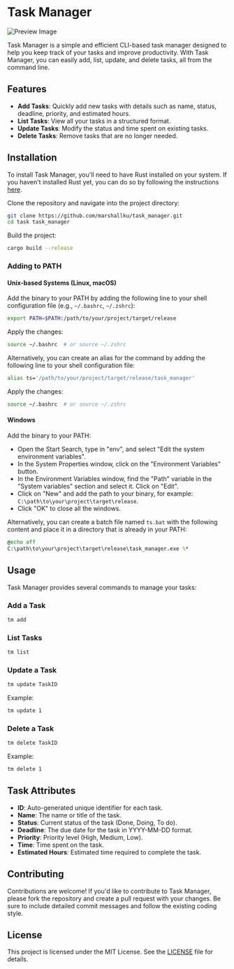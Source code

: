 # Task Manager

![Preview Image](https://github.com/marshall-ku/assets/assets/72745119/6aee0c1d-be5c-4dea-9979-3a7a0e4066a5)

Task Manager is a simple and efficient CLI-based task manager designed to help you keep track of your tasks and improve productivity. With Task Manager, you can easily add, list, update, and delete tasks, all from the command line.

## Features

- **Add Tasks**: Quickly add new tasks with details such as name, status, deadline, priority, and estimated hours.
- **List Tasks**: View all your tasks in a structured format.
- **Update Tasks**: Modify the status and time spent on existing tasks.
- **Delete Tasks**: Remove tasks that are no longer needed.

## Installation

To install Task Manager, you'll need to have Rust installed on your system. If you haven't installed Rust yet, you can do so by following the instructions [here](https://www.rust-lang.org/tools/install).

Clone the repository and navigate into the project directory:

```sh
git clone https://github.com/marshallku/task_manager.git
cd task task_manager
```

Build the project:

```sh
cargo build --release
```

### Adding to PATH

#### Unix-based Systems (Linux, macOS)

Add the binary to your PATH by adding the following line to your shell configuration file (e.g., `~/.bashrc`, `~/.zshrc`):

```sh
export PATH=$PATH:/path/to/your/project/target/release
```

Apply the changes:

```sh
source ~/.bashrc  # or source ~/.zshrc
```

Alternatively, you can create an alias for the command by adding the following line to your shell configuration file:

```sh
alias ts='/path/to/your/project/target/release/task_manager'
```

Apply the changes:

```sh
source ~/.bashrc  # or source ~/.zshrc
```

#### Windows

Add the binary to your PATH:

- Open the Start Search, type in "env", and select "Edit the system environment variables".
- In the System Properties window, click on the "Environment Variables" button.
- In the Environment Variables window, find the "Path" variable in the "System variables" section and select it. Click on "Edit".
- Click on "New" and add the path to your binary, for example: `C:\path\to\your\project\target\release`.
- Click "OK" to close all the windows.

Alternatively, you can create a batch file named `ts.bat` with the following content and place it in a directory that is already in your PATH:

```bat
@echo off
C:\path\to\your\project\target\release\task_manager.exe %*
```

## Usage

Task Manager provides several commands to manage your tasks:

### Add a Task

```sh
tm add
```

### List Tasks

```sh
tm list
```

### Update a Task

```sh
tm update TaskID
```

Example:

```sh
tm update 1
```

### Delete a Task

```sh
tm delete TaskID
```

Example:

```sh
tm delete 1
```

## Task Attributes

- **ID**: Auto-generated unique identifier for each task.
- **Name**: The name or title of the task.
- **Status**: Current status of the task (Done, Doing, To do).
- **Deadline**: The due date for the task in YYYY-MM-DD format.
- **Priority**: Priority level (High, Medium, Low).
- **Time**: Time spent on the task.
- **Estimated Hours**: Estimated time required to complete the task.

## Contributing

Contributions are welcome! If you'd like to contribute to Task Manager, please fork the repository and create a pull request with your changes. Be sure to include detailed commit messages and follow the existing coding style.

## License

This project is licensed under the MIT License. See the [LICENSE](LICENSE) file for details.
